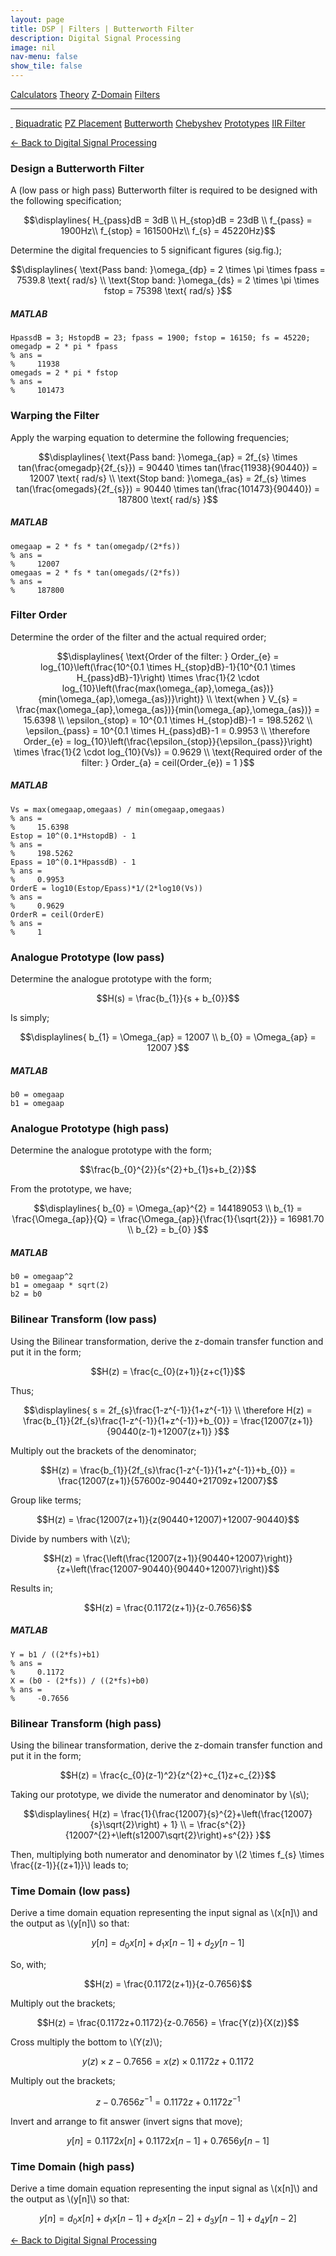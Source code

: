 ```yaml
---
layout: page
title: DSP | Filters | Butterworth Filter
description: Digital Signal Processing
image: nil
nav-menu: false
show_tile: false
---
```


<script type="text/javascript" id="MathJax-script" async
  src="https://cdn.jsdelivr.net/npm/mathjax@3/es5/tex-mml-chtml.js">
</script>
<script>
MathJax = {
  tex: {
    inlineMath: [['\\(', '\\)']]
  }
};
</script>

<a href="../calculators.html" class="button small">Calculators</a>
<a href="../theory" class="button small">Theory</a>
<a href="../z-domain" class="button small">Z-Domain</a>
<a href="../filters" class="button special small">Filters</a>

<hr />

<a href="./" style="border-bottom: none;"><i class="icon fa-home">&nbsp;</i></a>
<a href="biquad.html" class="button small">Biquadratic</a>
<a href="pz-placement.html" class="button small">PZ Placement</a>
<a href="butterworth.html" class="button special small">Butterworth</a>
<a href="chebyshev-type-1.html" class="button small">Chebyshev</a>
<a href="prototypes.html" class="button small">Prototypes</a>
<a href="iir-filter.html" class="button small">IIR Filter</a>

<a href="/digital-signal-processing">&#x2190; Back to Digital Signal Processing</a>

### Design a Butterworth Filter

A (low pass or high pass) Butterworth filter is required to be designed with the following specification;

$$\displaylines{
H_{pass}dB = 3dB \\
H_{stop}dB = 23dB \\
f_{pass} = 1900Hz\\
f_{stop} = 161500Hz\\
f_{s} = 45220Hz}$$

Determine the digital frequencies to 5 significant figures (sig.fig.);

$$\displaylines{
\text{Pass band: }\omega_{dp} = 2 \times \pi \times fpass = 7539.8 \text{ rad/s} \\
\text{Stop band: }\omega_{ds} = 2 \times \pi \times fstop = 75398 \text{ rad/s}
}$$

##### MATLAB

    HpassdB = 3; HstopdB = 23; fpass = 1900; fstop = 16150; fs = 45220;
    omegadp = 2 * pi * fpass
    % ans =
    %     11938
    omegads = 2 * pi * fstop
    % ans =
    %     101473

### Warping the Filter

Apply the warping equation to determine the following frequencies;

$$\displaylines{
\text{Pass band: }\omega_{ap} = 2f_{s} \times tan(\frac{omegadp}{2f_{s}}) = 90440 \times tan(\frac{11938}{90440}) = 12007 \text{ rad/s} \\
\text{Stop band: }\omega_{as} = 2f_{s} \times tan(\frac{omegads}{2f_{s}}) = 90440 \times tan(\frac{101473}{90440}) = 187800 \text{ rad/s}
}$$

##### MATLAB

    omegaap = 2 * fs * tan(omegadp/(2*fs))
    % ans =
    %     12007
    omegaas = 2 * fs * tan(omegads/(2*fs))
    % ans =
    %     187800

### Filter Order

Determine the order of the filter and the actual required order;

$$\displaylines{
\text{Order of the filter: } Order_{e} = log_{10}\left(\frac{10^{0.1 \times H_{stop}dB}-1}{10^{0.1 \times H_{pass}dB}-1}\right) \times \frac{1}{2 \cdot log_{10}\left(\frac{max(\omega_{ap},\omega_{as})}{min(\omega_{ap},\omega_{as})}\right)} \\
\text{when } V_{s} = \frac{max(\omega_{ap},\omega_{as})}{min(\omega_{ap},\omega_{as})} = 15.6398 \\
\epsilon_{stop} = 10^{0.1 \times H_{stop}dB}-1 = 198.5262 \\
\epsilon_{pass} = 10^{0.1 \times H_{pass}dB}-1 = 0.9953 \\
\therefore Order_{e} = log_{10}\left(\frac{\epsilon_{stop}}{\epsilon_{pass}}\right) \times \frac{1}{2 \cdot log_{10}(Vs)} = 0.9629 \\
\text{Required order of the filter: } Order_{a} = ceil(Order_{e}) = 1
}$$

##### MATLAB

    Vs = max(omegaap,omegaas) / min(omegaap,omegaas)
    % ans =
    %     15.6398
    Estop = 10^(0.1*HstopdB) - 1
    % ans =
    %     198.5262
    Epass = 10^(0.1*HpassdB) - 1
    % ans =
    %     0.9953
    OrderE = log10(Estop/Epass)*1/(2*log10(Vs))
    % ans =
    %     0.9629
    OrderR = ceil(OrderE)
    % ans =
    %     1

### Analogue Prototype (low pass)

Determine the analogue prototype with the form;

$$H(s) = \frac{b_{1}}{s + b_{0}}$$

Is simply;

$$\displaylines{
b_{1} = \Omega_{ap} = 12007 \\
b_{0} = \Omega_{ap} = 12007
}$$

##### MATLAB

    b0 = omegaap
    b1 = omegaap

### Analogue Prototype (high pass)

Determine the analogue prototype with the form;

$$\frac{b_{0}^{2}}{s^{2}+b_{1}s+b_{2}}$$

From the prototype, we have; 

$$\displaylines{
b_{0} = \Omega_{ap}^{2} = 144189053 \\
b_{1} = \frac{\Omega_{ap}}{Q} = \frac{\Omega_{ap}}{\frac{1}{\sqrt{2}}} = 16981.70 \\
b_{2} = b_{0}
}$$

##### MATLAB

    b0 = omegaap^2
    b1 = omegaap * sqrt(2)
    b2 = b0

### Bilinear Transform (low pass)

Using the Bilinear transformation, derive the z-domain transfer function and put it in the form;

$$H(z) = \frac{c_{0}(z+1)}{z+c{1}}$$

Thus;

$$\displaylines{
s = 2f_{s}\frac{1-z^{-1}}{1+z^{-1}} \\
\therefore H(z) = \frac{b_{1}}{2f_{s}\frac{1-z^{-1}}{1+z^{-1}}+b_{0}} = \frac{12007(z+1)}{90440(z-1)+12007(z+1)}
}$$

Multiply out the brackets of the denominator;

$$H(z) = \frac{b_{1}}{2f_{s}\frac{1-z^{-1}}{1+z^{-1}}+b_{0}} = \frac{12007(z+1)}{57600z-90440+21709z+12007}$$

Group like terms;

$$H(z) = \frac{12007(z+1)}{z(90440+12007)+12007-90440}$$

Divide by numbers with \\(z\\);

$$H(z) = \frac{\left(\frac{12007(z+1)}{90440+12007}\right)}{z+\left(\frac{12007-90440}{90440+12007}\right)}$$

Results in;

$$H(z) = \frac{0.1172(z+1)}{z-0.7656}$$

##### MATLAB

    Y = b1 / ((2*fs)+b1)
    % ans =
    %     0.1172
    X = (b0 - (2*fs)) / ((2*fs)+b0)
    % ans =
    %     -0.7656

### Bilinear Transform (high pass)

Using the bilinear transformation, derive the z-domain transfer function and put it in the form;

$$H(z) = \frac{c_{0}(z-1)^2}{z^{2}+c_{1}z+c_{2}}$$

Taking our prototype, we divide the numerator and denominator by \\(s\\);

$$\displaylines{
H(z) = \frac{1}{\frac{12007}{s}^{2}+\left(\frac{12007}{s}\sqrt{2}\right) + 1} \\
= \frac{s^{2}}{12007^{2}+\left(s12007\sqrt{2}\right)+s^{2}}
}$$

Then, multiplying both numerator and denominator by \\(2 \times f_{s} \times \frac{(z-1)}{(z+1)}\\) leads to;

### Time Domain (low pass)

Derive a time domain equation representing the input signal as \\(x[n]\\) and the output as \\(y[n]\\) so that:

$$y[n] = d_{0}x[n] + d_{1}x[n-1] + d_{2}y[n-1]$$

So, with;

$$H(z) = \frac{0.1172(z+1)}{z-0.7656}$$

Multiply out the brackets;

$$H(z) = \frac{0.1172z+0.1172}{z-0.7656} = \frac{Y(z)}{X(z)}$$

Cross multiply the bottom to \\(Y(z)\\);

$$y(z) \times z-0.7656 = x(z) \times 0.1172z+0.1172$$

Multiply out the brackets;

$$z - 0.7656z^{-1} = 0.1172z + 0.1172z^{-1}$$

Invert and arrange to fit answer (invert signs that move);

$$y[n] = 0.1172x[n] + 0.1172x[n-1] + 0.7656y[n-1]$$

### Time Domain (high pass)

Derive a time domain equation representing the input signal as \\(x[n]\\) and the output as \\(y[n]\\) so that:

$$y[n] = d_{0}x[n] + d_{1}x[n-1] + d_{2}x[n-2] + d_{3}y[n-1] + d_{4}y[n-2]$$

<a href="/digital-signal-processing">&#x2190; Back to Digital Signal Processing</a>